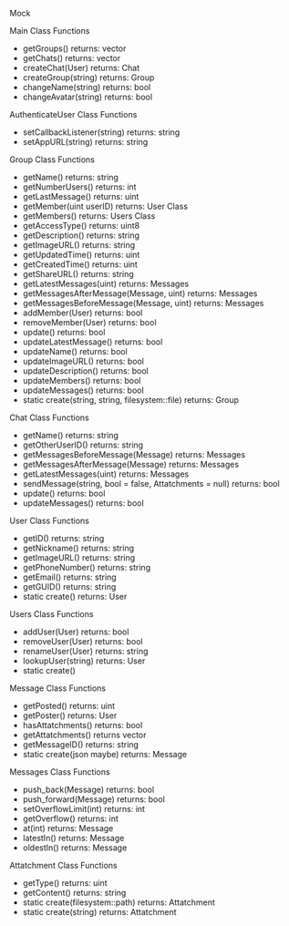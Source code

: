 Mock

Main Class
	Functions
 - getGroups() returns: vector<Group>
 - getChats() returns: vector<Chat>
 - createChat(User) returns: Chat
 - createGroup(string) returns: Group
 - changeName(string) returns: bool
 - changeAvatar(string) returns: bool

AuthenticateUser Class
	Functions
 - setCallbackListener(string) returns: string
 - setAppURL(string) returns: string

Group Class
	Functions
 - getName() returns: string
 - getNumberUsers() returns: int
 - getLastMessage() returns: uint
 - getMember(uint userID) returns: User Class
 - getMembers() returns: Users Class
 - getAccessType() returns: uint8
 - getDescription() returns: string
 - getImageURL() returns: string
 - getUpdatedTime() returns: uint
 - getCreatedTime() returns: uint
 - getShareURL() returns: string
 - getLatestMessages(uint) returns: Messages
 - getMessagesAfterMessage(Message, uint) returns: Messages
 - getMessagesBeforeMessage(Message, uint) returns: Messages
 - addMember(User) returns: bool
 - removeMember(User) returns: bool
 - update() returns: bool
 - updateLatestMessage() returns: bool
 - updateName() returns: bool
 - updateImageURL() returns: bool
 - updateDescription() returns: bool
 - updateMembers() returns: bool
 - updateMessages() returns: bool
 - static create(string, string, filesystem::file) returns: Group

Chat Class
	Functions
 - getName() returns: string
 - getOtherUserID() returns: string
 - getMessagesBeforeMessage(Message) returns: Messages
 - getMessagesAfterMessage(Message) returns: Messages
 - getLatestMessages(uint) returns: Messages
 - sendMessage(string, bool = false, Attatchments = null) returns: bool
 - update() returns: bool
 - updateMessages() returns: bool

User Class
	Functions
 - getID() returns: string
 - getNickname() returns: string
 - getImageURL() returns: string
 - getPhoneNumber() returns: string
 - getEmail() returns: string
 - getGUID() returns: string
 - static create() returns: User

Users Class
	Functions
 - addUser(User) returns: bool
 - removeUser(User) returns: bool 
 - renameUser(User) returns: string
 - lookupUser(string) returns: User
 - static create()

Message Class
	Functions
 - getPosted() returns: uint
 - getPoster() returns: User
 - hasAttatchments() returns: bool
 - getAttatchments() returns vector<Attatchment>
 - getMessageID() returns: string
 - static create(json maybe) returns: Message

Messages Class
 	Functions
 - push_back(Message) returns: bool
 - push_forward(Message) returns: bool
 - setOverflowLimit(int) returns: int
 - getOverflow() returns: int
 - at(int) returns: Message
 - latestIn() returns: Message
 - oldestIn() returns: Message

Attatchment Class
	Functions
 - getType() returns: uint
 - getContent() returns: string
 - static create(filesystem::path) returns: Attatchment
 - static create(string) returns: Attatchment
